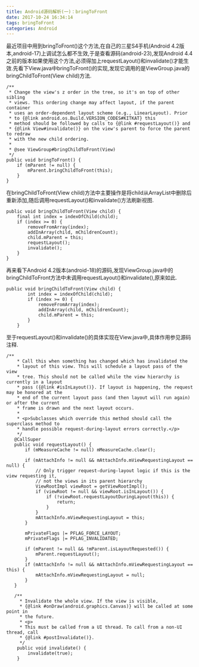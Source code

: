 ```yaml
---
title: Android源码解析(一)：bringToFront
date: 2017-10-24 16:34:14
tags: bringToFront
categories: Android
---
```

最近项目中用到bringToFront()这个方法,在自己的三星S4手机(Android 4.2版本,android-17)上调试怎么都不生效,于是查看源码(android-23),发现Android 4.4之前的版本如果使用这个方法,必须得加上requestLayout()和invalidate()才能生效.先看下View.java中bringToFront()的实现,发现它调用的是ViewGroup.java的bringChildToFront(View child)方法.
```
/**
 * Change the view's z order in the tree, so it's on top of other sibling
 * views. This ordering change may affect layout, if the parent container
 * uses an order-dependent layout scheme (e.g., LinearLayout). Prior
 * to {@link android.os.Build.VERSION_CODES#KITKAT} this
 * method should be followed by calls to {@link #requestLayout()} and
 * {@link View#invalidate()} on the view's parent to force the parent to redraw
 * with the new child ordering.
 *
 * @see ViewGroup#bringChildToFront(View)
 */
public void bringToFront() {
    if (mParent != null) {
        mParent.bringChildToFront(this);
    }
}
```
<!-- more -->
在bringChildToFront(View child)方法中主要操作是将child从ArrayList中删除后重新添加,随后调用requestLayout()和invalidate()方法刷新视图.
```
public void bringChildToFront(View child) {
    final int index = indexOfChild(child);
    if (index >= 0) {
        removeFromArray(index);
        addInArray(child, mChildrenCount);
        child.mParent = this;
        requestLayout();
        invalidate();
    }
}
```
再来看下Android 4.2版本(android-18)的源码,发现ViewGroup.java中的bringChildToFront方法中未调用requestLayout()和invalidate(),原来如此.
```
public void bringChildToFront(View child) {
        int index = indexOfChild(child);
        if (index >= 0) {
            removeFromArray(index);
            addInArray(child, mChildrenCount);
            child.mParent = this;
        }
    }
```
至于requestLayout()和invalidate()的具体实现在View.java中,具体作用参见源码注释.
```
/**
    * Call this when something has changed which has invalidated the
    * layout of this view. This will schedule a layout pass of the view
    * tree. This should not be called while the view hierarchy is currently in a layout
    * pass ({@link #isInLayout()}. If layout is happening, the request may be honored at the
    * end of the current layout pass (and then layout will run again) or after the current
    * frame is drawn and the next layout occurs.
    *
    * <p>Subclasses which override this method should call the superclass method to
    * handle possible request-during-layout errors correctly.</p>
    */
   @CallSuper
   public void requestLayout() {
       if (mMeasureCache != null) mMeasureCache.clear();

       if (mAttachInfo != null && mAttachInfo.mViewRequestingLayout == null) {
           // Only trigger request-during-layout logic if this is the view requesting it,
           // not the views in its parent hierarchy
           ViewRootImpl viewRoot = getViewRootImpl();
           if (viewRoot != null && viewRoot.isInLayout()) {
               if (!viewRoot.requestLayoutDuringLayout(this)) {
                   return;
               }
           }
           mAttachInfo.mViewRequestingLayout = this;
       }

       mPrivateFlags |= PFLAG_FORCE_LAYOUT;
       mPrivateFlags |= PFLAG_INVALIDATED;

       if (mParent != null && !mParent.isLayoutRequested()) {
           mParent.requestLayout();
       }
       if (mAttachInfo != null && mAttachInfo.mViewRequestingLayout == this) {
           mAttachInfo.mViewRequestingLayout = null;
       }
   }

   /**
     * Invalidate the whole view. If the view is visible,
     * {@link #onDraw(android.graphics.Canvas)} will be called at some point in
     * the future.
     * <p>
     * This must be called from a UI thread. To call from a non-UI thread, call
     * {@link #postInvalidate()}.
     */
    public void invalidate() {
        invalidate(true);
    }
   ```
